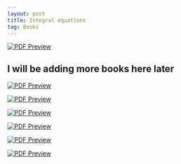 ```yaml
---
layout: post
title: Integral equations
tag: Books
---
```



[![PDF Preview](https://media.springernature.com/w316/springer-static/cover-hires/book/978-1-4612-0765-8?as=webp)](https://drive.google.com/file/d/15GwayuAuzAKqF9c_3CgMVzS-P7oXSXBa/view?usp=sharing)


## I will be adding more books here later


[![PDF Preview](https://media.springernature.com/w316/springer-static/cover-hires/book/978-981-99-6360-7?as=webp)](https://drive.google.com/file/d/1TOE3ncqulIYbzXYCbIqb02nRMo_O2QlE/view?usp=sharing)

[![PDF Preview](https://martinsfontespaulista.vteximg.com.br/arquivos/ids/1011835-800-800/500890_ampliada.jpg?v=637265713451670000)](https://drive.google.com/file/d/14ohiOQnGXsR8OsOLgxDSppzsh8b69-L4/view?usp=sharing)

[![PDF Preview](https://www.witpress.com/theme/Witpress/img/covers/978-1-84564-101-6/integral-equations-and-their-applications.jpg)](https://drive.google.com/file/d/1_sTJ34ykz5lEwoFnUyjVWRHgH4smVHve/view?usp=sharing)

[![PDF Preview](https://www.booktopia.com.au/covers/900/9788120352803/0000/integral-equations.jpg)](https://drive.google.com/file/d/11XYaVqMfJLDnzVTDyNJHpP0Sj39OLJNX/view?usp=sharing)

[![PDF Preview](https://media.springernature.com/w316/springer-static/cover-hires/book/978-1-4612-4446-2?as=webp)](https://drive.google.com/file/d/191hIIq5CZoHcib0bn88SbZbpX8_j-o7f/view?usp=sharing)

[![PDF Preview](https://media.springernature.com/w316/springer-static/cover-hires/book/978-0-8176-8349-8?as=webp)](https://drive.google.com/file/d/1cqMt8SHstVbf6pyn3w4xQetbV_I1Al7v/view?usp=sharing)











<script src="https://utteranc.es/client.js"
        repo="bachirmath/bachirmath.github.io"
        issue-term="pathname"
        theme="boxy-light"
        crossorigin="anonymous"
        async>
</script>
